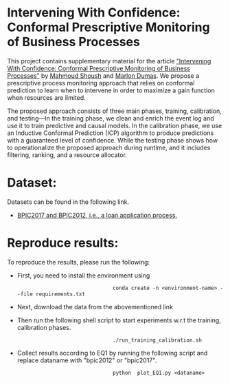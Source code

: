 # Intervening With Confidence: Conformal Prescriptive Monitoring of Business Processes

This project contains supplementary material for the article ["Intervening With Confidence: Conformal
Prescriptive Monitoring of Business Processes"](https://arxiv.org/abs/2212.03710) by [Mahmoud Shoush](https://scholar.google.com/citations?user=Jw4rBlkAAAAJ&hl=en) and [Marlon Dumas](https://kodu.ut.ee/~dumas/). We propose a prescriptive process monitoring approach that relies on conformal prediction to learn when to intervene in order to maximize a gain function when resources are limited.


The proposed approach consists of three main phases, training, calibration, and testing—In the training phase, we clean and enrich the event log and use it to train predictive and causal models. In the calibration phase, we use an Inductive Conformal Prediction (ICP) algorithm to produce predictions with a guaranteed level of confidence. While the testing phase shows how to operationalize the proposed approach during runtime, and it includes filtering, ranking, and a resource allocator.




# Dataset: 
Datasets can be found in the following link.
* [BPIC2017 and BPIC2012, i.e., a loan application process.](https://owncloud.ut.ee/owncloud/s/XRFidFxpw58j4zY)



# Reproduce results:
To reproduce the results, please run the following:

* First, you need to install the environment using

                                     conda create -n <environment-name> --file requirements.txt

* Next, download the data from the abovementioned link

* Then run the following shell script to start experiments w.r.t the training, calibration phases.


                                     ./run_training_calibration.sh
                                     

* Collect results according to EQ1 by running the following script and replace dataname with "bpic2012" or "bpic2017". 

                                     python  plot_EQ1.py <dataname>
